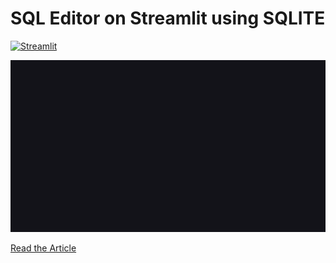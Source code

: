 # SQL Editor on Streamlit using SQLITE
[![Streamlit](https://badgen.net/pypi/v/streamlit)](https://pypi.org/project/streamlit/)


![Example of live coding an app in Streamlit|835x480](https://github.com/vivkv07/sqlite-streamlit/blob/main/data/sqlite_streamlit.gif?raw=true)


[Read the Article](https://vivek-kv.medium.com/build-sql-editor-web-app-using-streamlit-and-sqlite-6a838169b791)
